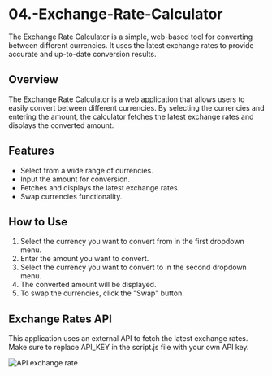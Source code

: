 # 04.-Exchange-Rate-Calculator
The Exchange Rate Calculator is a simple, web-based tool for converting between different currencies. It uses the latest exchange rates to provide accurate and up-to-date conversion results.

## Overview
The Exchange Rate Calculator is a web application that allows users to easily convert between different currencies. By selecting the currencies and entering the amount, the calculator fetches the latest exchange rates and displays the converted amount.

## Features
- Select from a wide range of currencies.
- Input the amount for conversion.
- Fetches and displays the latest exchange rates.
- Swap currencies functionality.

## How to Use
1. Select the currency you want to convert from in the first dropdown menu.
2. Enter the amount you want to convert.
3. Select the currency you want to convert to in the second dropdown menu.
4. The converted amount will be displayed.
5. To swap the currencies, click the "Swap" button.

## Exchange Rates API
This application uses an external API to fetch the latest exchange rates. Make sure to replace API_KEY in the script.js file with your own API key.
   
![API exchange rate](https://github.com/user-attachments/assets/60aba8af-9e79-4ddf-96d4-7dd6e72a7e87)
